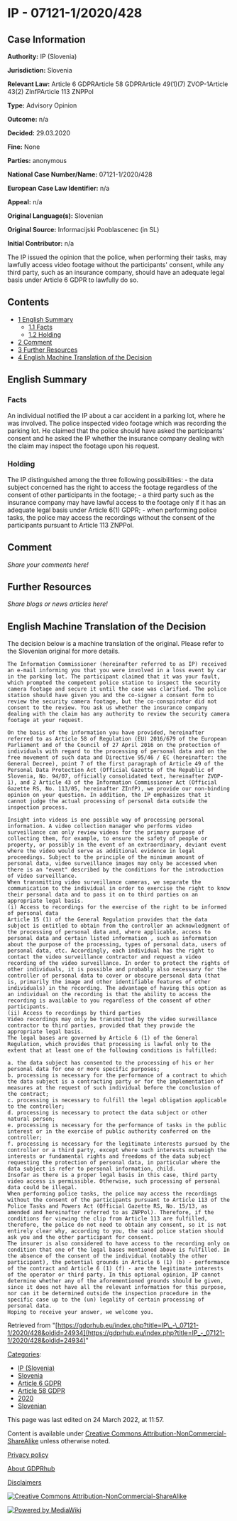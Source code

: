 # IP - 07121-1/2020/428

## Case Information

**Authority:** IP (Slovenia)

**Jurisdiction:** Slovenia

**Relevant Law:** Article 6 GDPRArticle 58 GDPRArticle 49(1)(7) ZVOP-1Article 43(2) ZInfPArticle 113 ZNPPol

**Type:** Advisory Opinion

**Outcome:** n/a

**Decided:** 29.03.2020

**Fine:** None

**Parties:** anonymous

**National Case Number/Name:** 07121-1/2020/428

**European Case Law Identifier:** n/a

**Appeal:** n/a

**Original Language(s):** Slovenian

**Original Source:** Informacijski Pooblascenec (in SL)

**Initial Contributor:** n/a

The IP issued the opinion that the police, when performing their tasks, may lawfully access video footage without the participants' consent, while any third party, such as an insurance company, should have an adequate legal basis under Article 6 GDPR to lawfully do so.

## Contents

*   [1 English Summary](#English_Summary)
    *   [1.1 Facts](#Facts)
    *   [1.2 Holding](#Holding)
*   [2 Comment](#Comment)
*   [3 Further Resources](#Further_Resources)
*   [4 English Machine Translation of the Decision](#English_Machine_Translation_of_the_Decision)

## English Summary

### Facts

An individual notified the IP about a car accident in a parking lot, where he was involved. The police inspected video footage which was recording the parking lot. He claimed that the police should have asked the participants' consent and he asked the IP whether the insurance company dealing with the claim may inspect the footage upon his request.

### Holding

The IP distinguished among the three following possibilities: - the data subject concerned has the right to access the footage regardless of the consent of other participants in the footage; - a third party such as the insurance company may have lawful access to the footage only if it has an adequate legal basis under Article 6(1) GDPR; - when performing police tasks, the police may access the recordings without the consent of the participants pursuant to Article 113 ZNPPol.

## Comment

_Share your comments here!_

## Further Resources

_Share blogs or news articles here!_

## English Machine Translation of the Decision

The decision below is a machine translation of the original. Please refer to the Slovenian original for more details.

```
The Information Commissioner (hereinafter referred to as IP) received an e-mail informing you that you were involved in a loss event by car in the parking lot. The participant claimed that it was your fault, which prompted the competent police station to inspect the security camera footage and secure it until the case was clarified. The police station should have given you and the co-signer a consent form to review the security camera footage, but the co-conspirator did not consent to the review. You ask us whether the insurance company dealing with the claim has any authority to review the security camera footage at your request.
 
On the basis of the information you have provided, hereinafter referred to as Article 58 of Regulation (EU) 2016/679 of the European Parliament and of the Council of 27 April 2016 on the protection of individuals with regard to the processing of personal data and on the free movement of such data and Directive 95/46 / EC (hereinafter: the General Decree), point 7 of the first paragraph of Article 49 of the Personal Data Protection Act (Official Gazette of the Republic of Slovenia, No. 94/07, officially consolidated text, hereinafter ZVOP-1), and 2 Article 43 of the Information Commissioner Act (Official Gazette RS, No. 113/05, hereinafter ZInfP), we provide our non-binding opinion on your question. In addition, the IP emphasizes that it cannot judge the actual processing of personal data outside the inspection process.

Insight into videos is one possible way of processing personal information. A video collection manager who performs video surveillance can only review videos for the primary purpose of collecting them, for example, to ensure the safety of people or property, or possibly in the event of an extraordinary, deviant event where the video would serve as additional evidence in legal proceedings. Subject to the principle of the minimum amount of personal data, video surveillance images may only be accessed when there is an "event" described by the conditions for the introduction of video surveillance.
When transmitting video surveillance cameras, we separate the communication to the individual in order to exercise the right to know their personal data and to pass it on to third parties on an appropriate legal basis.
(i) Access to recordings for the exercise of the right to be informed of personal data
Article 15 (1) of the General Regulation provides that the data subject is entitled to obtain from the controller an acknowledgment of the processing of personal data and, where applicable, access to personal data and certain listed information , such as information about the purpose of the processing, types of personal data, users of personal data, etc. Accordingly, each individual has the right to contact the video surveillance contractor and request a video recording of the video surveillance. In order to protect the rights of other individuals, it is possible and probably also necessary for the controller of personal data to cover or obscure personal data (that is, primarily the image and other identifiable features of other individuals) in the recording. The advantage of having this option as an individual on the recording is that the ability to access the recording is available to you regardless of the consent of other participants.
(ii) Access to recordings by third parties
Video recordings may only be transmitted by the video surveillance contractor to third parties, provided that they provide the appropriate legal basis.
The legal bases are governed by Article 6 (1) of the General Regulation, which provides that processing is lawful only to the extent that at least one of the following conditions is fulfilled:

a. the data subject has consented to the processing of his or her personal data for one or more specific purposes;
b. processing is necessary for the performance of a contract to which the data subject is a contracting party or for the implementation of measures at the request of such individual before the conclusion of the contract;
c. processing is necessary to fulfill the legal obligation applicable to the controller;
d. processing is necessary to protect the data subject or other natural person;
e. processing is necessary for the performance of tasks in the public interest or in the exercise of public authority conferred on the controller;
f. processing is necessary for the legitimate interests pursued by the controller or a third party, except where such interests outweigh the interests or fundamental rights and freedoms of the data subject requesting the protection of personal data, in particular where the data subject is refer to personal information, child.
Insofar as there is a proper legal basis in this case, third party video access is permissible. Otherwise, such processing of personal data could be illegal.
When performing police tasks, the police may access the recordings without the consent of the participants pursuant to Article 113 of the Police Tasks and Powers Act (Official Gazette RS, No. 15/13, as amended and hereinafter referred to as ZNPPol). Therefore, if the conditions for viewing the clip from Article 113 are fulfilled, therefore, the police do not need to obtain any consent, so it is not entirely clear why, according to you, the said police station should ask you and the other participant for consent.
The insurer is also considered to have access to the recording only on condition that one of the legal bases mentioned above is fulfilled. In the absence of the consent of the individual (notably the other participant), the potential grounds in Article 6 (1) (b) - performance of the contract and Article 6 (1) (f) - are the legitimate interests of the operator or third party. In this optional opinion, IP cannot determine whether any of the aforementioned grounds should be given, since it does not have all the relevant information for this purpose, nor can it be determined outside the inspection procedure in the specific case up to the (un) legality of certain processing of personal data.
Hoping to receive your answer, we welcome you.

```

Retrieved from "[https://gdprhub.eu/index.php?title=IP\_-\_07121-1/2020/428&oldid=24934](https://gdprhub.eu/index.php?title=IP_-_07121-1/2020/428&oldid=24934)"

[Categories](/index.php?title=Special:Categories "Special:Categories"):

*   [IP (Slovenia)](/index.php?title=Category:IP_\(Slovenia\) "Category:IP (Slovenia)")
*   [Slovenia](/index.php?title=Category:Slovenia "Category:Slovenia")
*   [Article 6 GDPR](/index.php?title=Category:Article_6_GDPR "Category:Article 6 GDPR")
*   [Article 58 GDPR](/index.php?title=Category:Article_58_GDPR "Category:Article 58 GDPR")
*   [2020](/index.php?title=Category:2020 "Category:2020")
*   [Slovenian](/index.php?title=Category:Slovenian "Category:Slovenian")

This page was last edited on 24 March 2022, at 11:57.

Content is available under [Creative Commons Attribution-NonCommercial-ShareAlike](https://creativecommons.org/licenses/by-nc-sa/4.0/) unless otherwise noted.

[Privacy policy](/index.php?title=GDPRhub:Privacy_policy)

[About GDPRhub](/index.php?title=GDPRhub:About)

[Disclaimers](/index.php?title=GDPRhub:General_disclaimer)

[![Creative Commons Attribution-NonCommercial-ShareAlike](/resources/assets/licenses/cc-by-nc-sa.png)](https://creativecommons.org/licenses/by-nc-sa/4.0/)

[![Powered by MediaWiki](/resources/assets/poweredby_mediawiki_88x31.png)](https://www.mediawiki.org/)